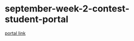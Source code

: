 # september-week-2-contest-student-portal
[portal link](https://shivu150199.github.io/september-week-2-contest-student-portal/)
